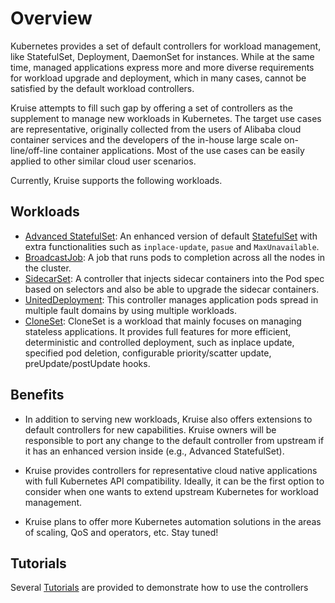 # Overview

Kubernetes provides a set of default controllers for workload management,
like StatefulSet, Deployment, DaemonSet for instances. While at the same time, managed applications
express more and more diverse requirements for workload upgrade and deployment, which
in many cases, cannot be satisfied by the default workload controllers.

Kruise attempts to fill such gap by offering a set of controllers as the supplement
to manage new workloads in Kubernetes. The target use cases are representative,
originally collected from the users of Alibaba cloud container services and the
developers of the in-house large scale on-line/off-line container applications.
Most of the use cases can be easily applied to other similar cloud user scenarios.

Currently, Kruise supports the following workloads.

## Workloads

- [Advanced StatefulSet](./concepts/astatefulset/README.md): An enhanced version of default [StatefulSet](https://kubernetes.io/docs/concepts/workloads/controllers/statefulset/) with extra functionalities such as `inplace-update`, `pasue` and `MaxUnavailable`.
- [BroadcastJob](./concepts/broadcastJob/README.md): A job that runs pods to completion across all the nodes in the cluster.
- [SidecarSet](./concepts/sidecarSet/README.md): A controller that injects sidecar containers into the Pod spec based on selectors and also be able to upgrade the sidecar containers.
- [UnitedDeployment](./concepts/uniteddeployment/README.md): This controller manages application pods spread in multiple fault domains by using multiple workloads.
- [CloneSet](./concepts/cloneset/README.md): CloneSet is a workload that mainly focuses on managing stateless applications. It provides full features for more efficient, deterministic and controlled deployment, such as inplace update, specified pod deletion, configurable priority/scatter update, preUpdate/postUpdate hooks.

## Benefits

- In addition to serving new workloads, Kruise also offers extensions to default
  controllers for new capabilities. Kruise owners will be responsible to port
  any change to the default controller from upstream if it has an enhanced
  version inside (e.g., Advanced StatefulSet).

- Kruise provides controllers for representative cloud native applications
  with full Kubernetes API compatibility. Ideally, it can be the first option to
  consider when one wants to extend upstream Kubernetes for workload management.

- Kruise plans to offer more Kubernetes automation solutions in the
  areas of scaling, QoS and operators, etc. Stay tuned!

## Tutorials

Several [Tutorials](./tutorial/README.md) are provided to demonstrate how to use the controllers
